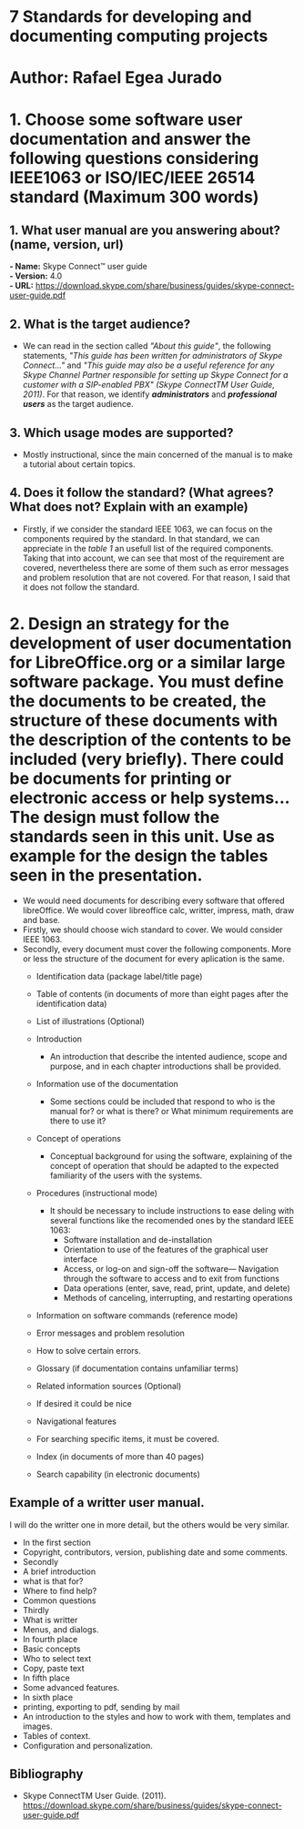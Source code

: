 # 7 Standards for developing and documenting computing projects

# Author: Rafael Egea Jurado


# 1. Choose some software user documentation and answer the following questions considering IEEE1063 or ISO/IEC/IEEE 26514 standard (Maximum 300 words)

## 1. What user manual are you answering about? (name, version, url)
**- Name:** Skype Connect™ user guide  
**- Version:** 4.0  
**- URL:** https://download.skype.com/share/business/guides/skype-connect-user-guide.pdf 

## 2. What is the target audience?
- We can read in the section called _"About this guide"_, the following statements, _"This guide has been written for administrators of Skype Connect..."_ and
_"This guide may also be a useful reference for any Skype Channel Partner responsible for setting up Skype Connect for a customer with a SIP-enabled PBX"_ _(Skype ConnectTM User Guide, 2011)_. For that reason, we identify **_administrators_** and _**professional users**_ as the target audience. 

## 3. Which usage modes are supported?
- Mostly instructional, since the main concerned of the manual is to make a tutorial about certain topics.

## 4. Does it follow the standard? (What agrees? What does not? Explain with an example)
- Firstly, if we consider the standard IEEE 1063, we can focus on the components required by the standard. In that standard, we can appreciate in the _table 1_ an usefull list of the required components. Taking that into account, we can see that most of the requirement are covered, nevertheless there are some of them such as error messages and problem resolution that are not covered. For that reason, I said that it does not follow the standard.

# 2. Design an strategy for the development of user documentation for LibreOffice.org or a similar large software package. You must define the documents to be created, the structure of these documents with the description of the contents to be included (very briefly). There could be documents for printing or electronic access or help systems... The design must follow the standards seen in this unit. Use as example for the design the tables seen in the presentation.

- We would need documents for describing every software that offered libreOffice. We would cover libreoffice calc, writter, impress, math, draw and base.
- Firstly, we should choose wich standard to cover. We would consider IEEE 1063.  
- Secondly, every document must cover the following components. More or less the structure of the document for every aplication is the same.
  - Identification data (package label/title page)    
  - Table of contents (in documents of more than eight pages after the identification data)    
  - List of illustrations (Optional)  
  - Introduction   
    - An introduction that describe the intented audience, scope and purpose, and in each chapter introductions shall be provided.
  - Information use of the documentation  
    - Some sections could be included that respond to who is the manual for? or what is there? or What minimum requirements are there to use it? 
  - Concept of operations 
    - Conceptual background for using the software, explaining of the concept of operation that should be adapted to the expected familiarity of the users with the systems.
  - Procedures (instructional mode)
    - It should be necessary to include instructions to ease deling with several functions like the recomended ones by the standard IEEE 1063:
      - Software installation and de-installation
      - Orientation to use of the features of the graphical user interface 
      - Access, or log-on and sign-off the software— Navigation through the software to access and to exit from functions
      - Data operations (enter, save, read, print, update, and delete)
      - Methods of canceling, interrupting, and restarting operations
   
 
  - Information on software commands  (reference mode)  
  - Error messages and problem resolution  
   - How to solve certain errors. 
  - Glossary (if documentation contains unfamiliar terms)  
  - Related information sources (Optional)  
   - If desired it could be nice
  - Navigational features  
   - For searching specific items, it must be covered. 
  - Index (in documents of more than 40 pages)  
  - Search capability (in electronic documents) 
    
## Example of a writter user manual.
I will do the writter one in more detail, but the others would be very similar.

- In the first section 
 - Copyright, contributors, version, publishing date and some comments.
- Secondly
 - A brief introduction
 - what is that for?
 -  Where to find help?
 -  Common questions
-  Thirdly
 - What is writter
 - Menus, and dialogs.
- In fourth place
 - Basic concepts
 - Who to select text
 - Copy, paste text 
- In fifth place 
 - Some advanced features.  
- In sixth place
 -  printing, exporting to pdf, sending by mail 
-  An introduction to the styles and how to work with them, templates and images.
-  Tables of context.
-  Configuration and personalization.



## Bibliography
- Skype ConnectTM User Guide. (2011). https://download.skype.com/share/business/guides/skype-connect-user-guide.pdf
